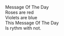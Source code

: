 Message Of The Day  
Roses are red  
Violets are blue  
This Message Of The Day  
Is rythm with not.  
